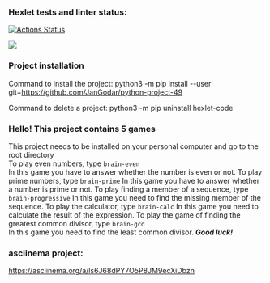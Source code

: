 ### Hexlet tests and linter status:
[![Actions Status](https://github.com/JanGodar/python-project-49/workflows/hexlet-check/badge.svg)](https://github.com/JanGodar/python-project-49/actions)

<a href="https://codeclimate.com/github/JanGodar/python-project-49/maintainability"><img src="https://api.codeclimate.com/v1/badges/cca643fa213af6671033/maintainability" /></a>

### **Project installation**  
Command to install the project:
python3 -m pip install --user git+https://github.com/JanGodar/python-project-49

Command to delete a project:
python3 -m pip uninstall hexlet-code

### **Hello! This project contains 5 games**  
This project needs to be installed on your personal computer and go to the root directory  
To play even numbers, type `brain-even`  
In this game you have to answer whether the number is even or not.
To play prime numbers, type `brain-prime` 
In this game you have to answer whether a number is prime or not.
To play finding a member of a sequence, type `brain-progressive`
In this game you need to find the missing member of the sequence.
To play the calculator, type `brain-calc`
In this game you need to calculate the result of the expression.
To play the game of finding the greatest common divisor, type `brain-gcd`  
In this game you need to find the least common divisor.
***Good luck!***


### **asciinema project:**
https://asciinema.org/a/ls6J68dPY7O5P8JM9ecXiDbzn
